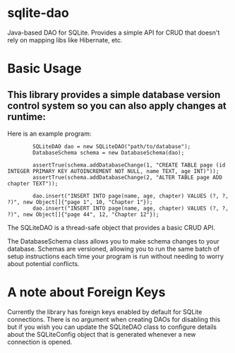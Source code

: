 # sqlite-dao
Java-based DAO for SQLite.  Provides a simple API for CRUD that doesn't rely on mapping libs like Hibernate, etc.

# Basic Usage
## This library provides a simple database version control system so you can also apply changes at runtime:

Here is an example program:

```
        SQLiteDAO dao = new SQLiteDAO("path/to/database");
        DatabaseSchema schema = new DatabaseSchema(dao);

        assertTrue(schema.addDatabaseChange(1, "CREATE TABLE page (id INTEGER PRIMARY KEY AUTOINCREMENT NOT NULL, name TEXT, age INT)"));
        assertTrue(schema.addDatabaseChange(2, "ALTER TABLE page ADD chapter TEXT"));

        dao.insert("INSERT INTO page(name, age, chapter) VALUES (?, ?, ?)", new Object[]{"page 1", 10, "Chapter 1"});
        dao.insert("INSERT INTO page(name, age, chapter) VALUES (?, ?, ?)", new Object[]{"page 44", 12, "Chapter 12"});
```

The SQLiteDAO is a thread-safe object that provides a basic CRUD API.

The DatabaseSchema class allows you to make schema changes to your database.  Schemas are versioned, allowing you to run the same batch of setup instructions each time your 
program is run without needing to worry about potential conflicts.

# A note about Foreign Keys
Currently the library has foreign keys enabled by default for SQLite connections.  There is no argument when creating DAOs for disabling this but if you wish you can update the SQLiteDAO class to configure details about the SQLiteConfig object that is generated whenever a new connection is opened.